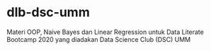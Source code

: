 # dlb-dsc-umm
Materi OOP, Naive Bayes dan Linear Regression untuk Data Literate Bootcamp 2020 yang diadakan Data Science Club (DSC) UMM
